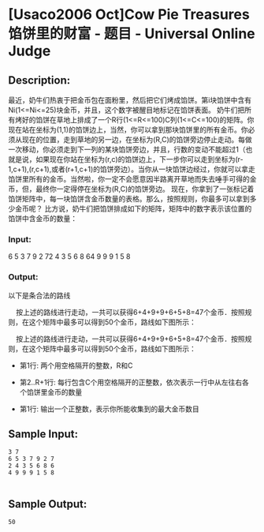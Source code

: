 # [Usaco2006 Oct]Cow Pie Treasures 馅饼里的财富 - 题目 - Universal Online Judge

## Description: 

最近，奶牛们热衷于把金币包在面粉里，然后把它们烤成馅饼。第i块馅饼中含有Ni(1<=Ni<=25)块金币，并且，这个数字被醒目地标记在馅饼表面。 奶牛们把所有烤好的馅饼在草地上排成了一个R行(1<=R<=100)C列(1<=C<=100)的矩阵。你现在站在坐标为(1,1)的馅饼边上，当然，你可以拿到那块馅饼里的所有金币。你必须从现在的位置，走到草地的另一边，在坐标为(R,C)的馅饼旁边停止走动。每做一次移动，你必须走到下一列的某块馅饼旁边，并且，行数的变动不能超过1（也就是说，如果现在你站在坐标为(r,c)的馅饼边上，下一步你可以走到坐标为(r-1,c+1),(r,c+1),或者(r+1,c+1)的馅饼旁边）。当你从一块馅饼边经过，你就可以拿走馅饼里所有的金币。当然啦，你一定不会愿意因半路离开草地而失去唾手可得的金币，但，最终你一定得停在坐标为(R,C)的馅饼旁边。 现在，你拿到了一张标记着馅饼矩阵中，每一块馅饼含金币数量的表格。那么，按照规则，你最多可以拿到多少金币呢？ 比方说，奶牛们把馅饼排成如下的矩阵，矩阵中的数字表示该位置的馅饼中含金币的数量：

### Input: 

6 5 3 7 9 2 72 4 3 5 6 8 64 9 9 9 1 5 8

### Output: 

以下是条合法的路线



    按上述的路线进行走动，一共可以获得6+4+9+9+6+5+8=47个金币．按照规则，在这个矩阵中最多可以得到50个金币，路线如下图所示：

    按上述的路线进行走动，一共可以获得6+4+9+9+6+5+8=47个金币．按照规则，在这个矩阵中最多可以得到50个金币，路线如下图所示：







* 第1行: 两个用空格隔开的整数，R和C 

* 第2..R+1行: 每行包含C个用空格隔开的正整数，依次表示一行中从左往右各 个馅饼里金币的数量 

* 第1行: 输出一个正整数，表示你所能收集到的最大金币数目 


## Sample Input: 
```
3 7
6 5 3 7 9 2 7
2 4 3 5 6 8 6
4 9 9 9 1 5 8


```

## Sample Output: 
```
50

```

